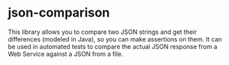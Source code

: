 # json-comparison

This library allows you to compare two JSON strings and get their differences (modeled in Java), so you can make assertions on them. It can be used in automated tests to compare the actual JSON response from a Web Service against a JSON from a file.
